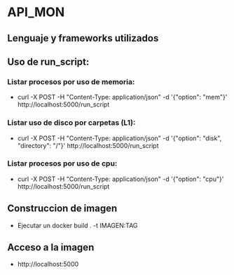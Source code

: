 # API_MON

## Lenguaje y frameworks utilizados

## Uso de run_script:

### Listar procesos por uso de memoria:
- curl -X POST -H "Content-Type: application/json" -d '{"option": "mem"}' http://localhost:5000/run_script

### Listar uso de disco por carpetas (L1):
- curl -X POST -H "Content-Type: application/json" -d '{"option": "disk", "directory": "/"}' http://localhost:5000/run_script

### Listar procesos por uso de cpu:
- curl -X POST -H "Content-Type: application/json" -d '{"option": "cpu"}' http://localhost:5000/run_script

## Construccion de imagen
- Ejecutar un docker build . -t IMAGEN:TAG

## Acceso a la imagen
- http://localhost:5000